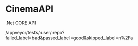 # CinemaAPI
.Net CORE API



/appveyor/tests/:user/:repo?failed_label=bad&passed_label=good&skipped_label=n%2Fa
